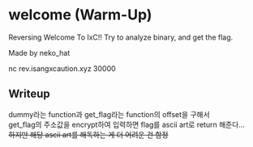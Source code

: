 # welcome (Warm-Up)

Reversing
Welcome To IxC!! Try to analyze binary, and get the flag.


Made by neko_hat

nc rev.isangxcaution.xyz 30000

Writeup
--
dummy라는 function과 get_flag라는 function의 offset을 구해서 <br>
get_flag의 주소값을 encrypt하여 입력하면 flag를 ascii art로 return 해준다... <br>
~~하지만 해당 ascii art를 해독하는 게 더 어려운 건 함정~~
